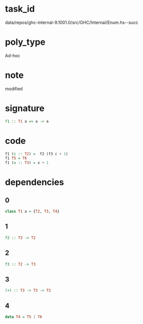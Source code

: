 
# task_id
data/repos/ghc-internal-9.1001.0/src/GHC/Internal/Enum.hs--succ

# poly_type
Ad-hoc

# note
modified

# signature
```haskell
f1 :: T1 a => a -> a
```  

# code
```haskell
f1 (c :: T2) =  f2 (f3 c + 1)
f1 T5 = T6
f1 (x :: T3) = x + 1
```

# dependencies
## 0
```haskell
class T1 a = {T2, T3, T4}
```
## 1
```haskell
f2 :: T3 -> T2
```
## 2
```haskell
f3 :: T2 -> T3
```
## 3
```haskell
(+) :: T3 -> T3 -> T3
```
## 4
```haskell
data T4 = T5 | T6
```